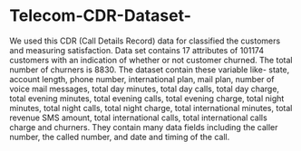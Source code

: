# Telecom-CDR-Dataset-
We used this CDR (Call Details Record) data for classified the customers and measuring satisfaction. Data set contains
17 attributes of 101174 customers with an indication of whether or not customer churned. The total number
of churners is 8830. The dataset contain these variable like- state, account length, phone number,
international plan, mail plan, number of voice mail messages, total day minutes, total day calls, total day
charge, total evening minutes, total evening calls, total evening charge, total night minutes, total night calls,
total night charge, total international minutes, total revenue SMS amount, total international calls, total
international calls charge and churners. They contain many data fields including the caller number, the
called number, and date and timing of the call.
